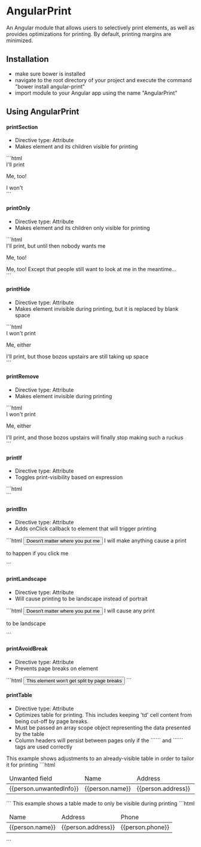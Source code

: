 # AngularPrint
An Angular module that allows users to selectively print elements, as well as provides optimizations for printing. By default, printing margins are minimized.

<h2>Installation</h2>
<ul>
  <li>make sure bower is installed</li>
  <li>navigate to the root directory of your project and execute the command "bower install angular-print"</li>
  <li>import module to your Angular app using the name "AngularPrint"</li>
</ul>

<h2>Using AngularPrint</h2>
<h4>printSection</h4>
  <ul>
    <li>Directive type: Attribute</li>
    <li>Makes element and its children visible for printing</li>
  </ul>
  ```html
  <div>
      <div print-section>
        I'll print
        <p>Me, too!</p>
      </div>
      <div>I won't</div>
  </div>
  ```
<h4>printOnly</h4>
  <ul>
    <li>Directive type: Attribute</li>
    <li>Makes element and its children only visible for printing</li>
  </ul>
  ```html
  <div print-section>
      <div print-only>
        I'll print, but until then nobody wants me
        <p>Me, too!</p>
      </div>
      <div>Me, too! Except that people still want to look at me in the meantime...</div>
  </div>
  ```
<h4>printHide</h4>
  <ul>
    <li>Directive type: Attribute</li>
    <li>Makes element invisible during printing, but it is replaced by blank space</li>
  </ul>
  ```html
  <div print-section>
      <div print-hide>
        I won't print
        <p>Me, either</p>
      </div>
      <div>I'll print, but those bozos upstairs are still taking up space</div>
  </div>
  ```
<h4>printRemove</h4>
  <ul>
    <li>Directive type: Attribute</li>
    <li>Makes element invisible during printing</li>
  </ul>
  ```html
  <div print-section>
      <div print-remove>
        I won't print
        <p>Me, either</p>
      </div>
      <div>I'll print, and those bozos upstairs will finally stop making such a ruckus</div>
  </div>
  ```
<h4>printIf</h4>
  <ul>
    <li>Directive type: Attribute</li>
    <li>Toggles print-visibility based on expression</li>
  </ul>
  ```html
  <!--Pigs do not yet fly, so this div, despite having print-section, will not print-->
  <div print-section print-if="pigsFly"></div>
  <!--Sam IS the best, so this div will print, despite not having print-section-->
  <div print-if="samIsTheBest"></div>
  ```
<h4>printBtn</h4>
  <ul>
    <li>Directive type: Attribute</li>
    <li>Adds onClick callback to element that will trigger printing</li>
  </ul>
  ```html
  <button print-btn>Doesn't matter where you put me</button>
  <span print-btn>I will make anything cause a print</span>
  <p print-btn>to happen if you click me</p>
  ```
<h4>printLandscape</h4>
  <ul>
    <li>Directive type: Attribute</li>
    <li>Will cause printing to be landscape instead of portrait</li>
  </ul>
  ```html
  <button print-landscape>Doesn't matter where you put me</button>
  <span print-landscape>I will cause any print</span>
  <p print-landscape>to be landscape</p>
  ```
  <h4>printAvoidBreak</h4>
  <ul>
    <li>Directive type: Attribute</li>
    <li>Prevents page breaks on element</li>
  </ul>
  ```html
  <button print-avoid-break>This element won't get split by page breaks</button>
  ```
<h4>printTable</h4>
  <ul>
    <li>Directive type: Attribute</li>
    <li>Optimizes table for printing. This includes keeping 'td' cell content from being cut-off by page breaks.</li>
    <li>Must be passed an array scope object representing the data presented by the table</li>
    <li>Column headers will persist between pages only if the ```<thead>``` and ```<tbody>``` tags are used correctly</li>
  </ul>
  This example shows adjustments to an already-visible table in order to tailor it for printing
  ```html
  <table print-table="people">
    <thead>
      <tr>
        <td print-remove>Unwanted field</td>
        <td>Name</td>
        <td>Address</td>
        <td>Phone</td>
      </tr>
    </thead>
    <tbody>
      <tr ng-repeat="person in people">
        <td print-remove>{{person.unwantedInfo}}</td>
        <td>{{person.name}}</td>
        <td>{{person.address}}</td>
        <td>{{person.phone}}</td>
      </tr>
    </tbody>
  </table>      
  ```
  This example shows a table made to only be visible during printing
  ```html
  <table print-table="people" print-only>
    <thead>
      <tr>
        <td>Name</td>
        <td>Address</td>
        <td>Phone</td>
      </tr>
    </thead>
    <tbody>
      <tr ng-repeat="person in people">
        <td>{{person.name}}</td>
        <td>{{person.address}}</td>
        <td>{{person.phone}}</td>
      </tr>
    </tbody>
  </table>      
  ```
